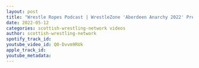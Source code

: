 ```yaml
---
layout: post
title: "Wrestle Ropes Podcast | WrestleZone 'Aberdeen Anarchy 2022' Preview with Kyle Watt"
date: 2022-05-12
categories: scottish-wrestling-network videos
author: scottish-wrestling-network
spotify_track_id: 
youtube_video_id: Q0-Dvvm9RUk
apple_track_id: 
youtube_metadata: 
---
```

